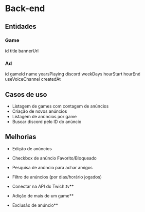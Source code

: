 # Back-end

## Entidades

### Game

id
title
bannerUrl

### Ad

id
gameId
name
yearsPlaying
discord
weekDays
hourStart
hourEnd
useVoiceChannel
createdAt

## Casos de uso

- Listagem de games com contagem de anúncios
- Criação de novos anúncios
- Listagem de anúncios por game
- Buscar discord pelo ID do anúncio

## Melhorias

- Edição de anúncios
- Checkbox de anúncio Favorito/Bloqueado
- Pesquisa de anúncio para achar amigos
- Filtro de anúncios (por dias/horário jogados)

- Conectar na API do Twich.tv**
- Adição de mais de um game**
- Exclusão de anúncio**
